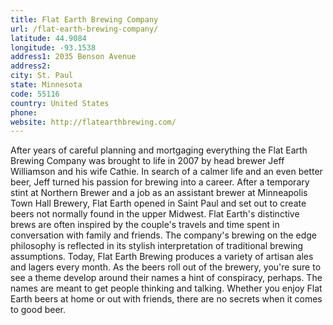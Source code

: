 ```yaml
---
title: Flat Earth Brewing Company
url: /flat-earth-brewing-company/
latitude: 44.9084
longitude: -93.1538
address1: 2035 Benson Avenue
address2: 
city: St. Paul
state: Minnesota
code: 55116
country: United States
phone: 
website: http://flatearthbrewing.com/
---
```

After years of careful planning  and mortgaging everything  the Flat Earth Brewing Company was brought to life in 2007 by head brewer Jeff Williamson and his wife Cathie. In search of a calmer life and an even better beer, Jeff turned his passion for brewing into a career. After a temporary stint at Northern Brewer and a job as an assistant brewer at Minneapolis Town Hall Brewery, Flat Earth opened in Saint Paul and set out to create beers not normally found in the upper Midwest. Flat Earth's distinctive brews are often inspired by the couple's travels and time spent in conversation with family and friends. The company's brewing on the edge philosophy is reflected in its stylish interpretation of traditional brewing assumptions. Today, Flat Earth Brewing produces a variety of artisan ales and lagers every month. As the beers roll out of the brewery, you're sure to see a theme develop around their names  a hint of conspiracy, perhaps. The names are meant to get people thinking and talking. Whether you enjoy Flat Earth beers at home or out with friends, there are no secrets when it comes to good beer.
